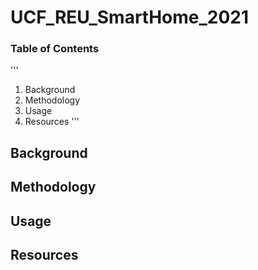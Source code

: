 # UCF_REU_SmartHome_2021

### Table of Contents
'''
1. Background
2. Methodology
3. Usage
4. Resources
'''

## Background

## Methodology

## Usage

## Resources
